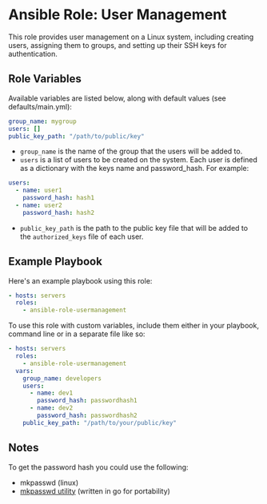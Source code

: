 # Ansible Role: User Management

This role provides user management on a Linux system, including creating users, assigning them to groups, and setting up their SSH keys for authentication.

## Role Variables

Available variables are listed below, along with default values (see defaults/main.yml):

```yaml
group_name: mygroup
users: []
public_key_path: "/path/to/public/key"
```

- `group_name` is the name of the group that the users will be added to.
- `users` is a list of users to be created on the system. Each user is defined as a dictionary with the keys name and password_hash. For example:

```yaml
users:
  - name: user1
    password_hash: hash1
  - name: user2
    password_hash: hash2
```

- `public_key_path` is the path to the public key file that will be added to the `authorized_keys` file of each user.

## Example Playbook

Here's an example playbook using this role:

```yaml
- hosts: servers
  roles:
    - ansible-role-usermanagement
```

To use this role with custom variables, include them either in your playbook, command line or in a separate file like so:


```yaml
- hosts: servers
  roles:
    - ansible-role-usermanagement
  vars:
    group_name: developers
    users:
      - name: dev1
        password_hash: passwordhash1
      - name: dev2
        password_hash: passwordhash2
    public_key_path: "/path/to/your/public/key"
```

## Notes

To get the password hash you could use the following:
- mkpasswd (linux)
- [mkpasswd utility](https://github.com/myENA/mkpasswd) (written in go for portability)